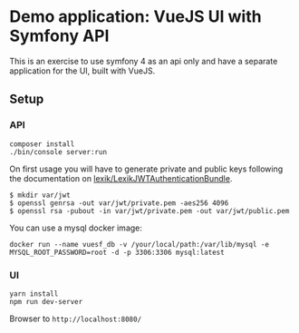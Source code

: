 # Demo application: VueJS UI with Symfony API

This is an exercise to use symfony 4 as an api only and have a separate application for the UI, built with VueJS.

## Setup

### API

```
composer install
./bin/console server:run
```

On first usage you will have to generate private and public keys following the documentation on [lexik/LexikJWTAuthenticationBundle](https://github.com/lexik/LexikJWTAuthenticationBundle/blob/master/Resources/doc/index.md#installation).

```
$ mkdir var/jwt
$ openssl genrsa -out var/jwt/private.pem -aes256 4096
$ openssl rsa -pubout -in var/jwt/private.pem -out var/jwt/public.pem
```

You can use a mysql docker image:

```
docker run --name vuesf_db -v /your/local/path:/var/lib/mysql -e MYSQL_ROOT_PASSWORD=root -d -p 3306:3306 mysql:latest
```

### UI

```
yarn install
npm run dev-server
```

Browser to `http://localhost:8080/`

